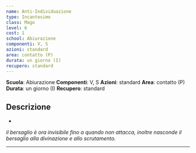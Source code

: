 ```yaml
---
name: Anti-Individuazione
type: Incantesimo
class: Mago
level: 6
cost: 1
school: Abiurazione
componenti: V, S
azioni: standard
area: contatto (P)
durata: un giorno (I)
recupero: standard
---
```

**Scuola**: Abiurazione
**Componenti**: V, S
**Azioni**: standard
**Area**: contatto (P)
**Durata**: un giorno (I)
**Recupero**: standard

**Descrizione**
-

-

*il bersaglio è ora invisibile fino a quando non attacca, inoltre nasconde il bersaglio alla divinazione e allo scrutamento.*

---